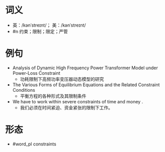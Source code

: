 # 词义
- 英：/kənˈstreɪnt/； 美：/kənˈstreɪnt/
- #n 约束；限制；限定；严管
# 例句
- Analysis of Dynamic High Frequency Power Transformer Model under Power-Loss Constraint
	- 功耗限制下高频功率变压器动态模型的研究
- The Various Forms of Equilibrium Equations and the Related Constraint Conditions
	- 平衡方程的各种形式及其限制条件
- We have to work within severe constraints of time and money .
	- 我们必须在时间紧迫、资金紧张的限制下工作。
# 形态
- #word_pl constraints
